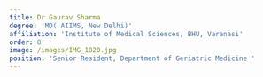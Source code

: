 ```yaml
---
title: Dr Gaurav Sharma
degree: 'MD( AIIMS, New Delhi)'
affiliation: 'Institute of Medical Sciences, BHU, Varanasi'
order: 8
image: /images/IMG_1820.jpg
position: 'Senior Resident, Department of Geriatric Medicine '
---
```


